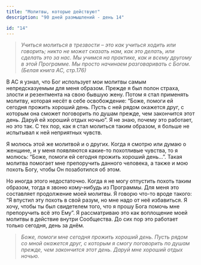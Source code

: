 ```yaml
---
title: "Молитвы, которые действуют"
description: "90 дней размышлений - день 14"

id: "14"
---
```


> _Учиться молиться в трезвости – это как учиться ходить или говорить; никто
> не может сказать нам, как это делать, или сделать это за нас. Мы учимся на
> практике, как и всему другому в этой Программе. Мы просто начинаем
> разговаривать с Богом. (Белая книга АС, стр.176)_

В АС я узнал, что Бог использует мои молитвы самым непредсказуемым для меня
образом. Прежде я был полон страха, злости и резентмента на свою бывшую жену.
Потом я стал применять молитву, которая несёт в себе освобождение: “Боже,
помоги ей сегодня прожить хороший день. Пусть с ней рядом окажется друг, с
которым она сможет поговорить по душам прежде, чем закончится этот день. Даруй
ей хороший отдых ночью”. Я не знаю, почему это работает, но это так. С тех
пор, как я стал молиться таким образом, я больше не испытывал к ней неприятных
чувств.

Я молюсь этой же молитвой и о других. Когда я смотрю или думаю о женщине, и у
меня появляются какие-то похотливые чувства, то я молюсь: “Боже, помоги ей
сегодня прожить хороший день…”. Такая молитва помогает мне препоручить данного
человека, а также и мою похоть Богу, чтобы Он позаботился об этом.

Но иногда этого недостаточно. Когда я не могу отпустить похоть таким образом,
тогда я звоню кому-нибудь из Программы. Для меня это составляет продолжение
моей молитвы. Я говорю что-то вроде такого: “Я впустил эту похоть в свой
разум, но мне надо от неё избавиться. Я хочу, чтобы ты был свидетелем того,
что я прошу Бога помочь мне препоручить всё это Ему”. Я рассматриваю это как
воплощение моей молитвы в действие внутри Сообщества. До сих пор это работает
только сегодня, день за днём.

> _Боже, помоги мне сегодня прожить хороший день. Пусть рядом со мной окажется
> друг, с которым я смогу поговорить по душам прежде, чем закончится этот
> день. Даруй мне хороший отдых ночью._
